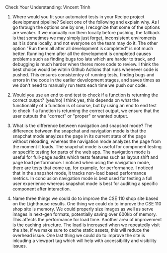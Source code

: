 Check Your Understanding: Vincent Trinh

1) Where would you fit your automated tests in your Recipe project development pipeline? Select one of the following and explain why.
As I go through the options one by one, I recognize that some of the options are weaker. If we manually run them locally before pushing, the fallback is that sometimes we may simply just forget, inconsistent enviroments as it is done locally, and not everyone on the team may do it. The other option "Run them all after all development is completed" is not much better. Running them after all the development is completed causes problems such as finding bugs too late which are harder to track, and debugging is much harder when theres more code to review. I think the best choice would be witnin Github Actions that runs whenever code is pushed. This ensures consistentcy of running tests, finding bugs and errors in the code in the earlier development stages, and saves times as we don't need to manually run tests each time we push our code.  

2) Would you use an end to end test to check if a function is returning the correct output? (yes/no)
I think yes, this depends on what the functionality of a function is of course, but by using an end to end test to check if a function is returning the correct output, we ensure that the user outputs the "correct" or "proper"  or wanted output.


3) What is the difference between navigation and snapshot mode?
The difference between the snapchat and navigation mode is that the snapchat mode anaylzes the page in its current state of the page without reloading, whereas the navigation mode analyzes the page from the moment it loads. The snapchat mode is useful for component testing or specific testing for parts of the web app. The navigation mode is useful for full-page audits which tests features such as layout shift and page load performance. I noticed when using the navigation mode, there are tests that come up, for example, for performance. I noticed that in the snapshot mode, it tracks non-load based performance metrics. In conclusion navigation mode is best used for testing a full user experience whereas snapshot mode is best for auditing a specific component after interaction.


4) Name three things we could do to improve the CSE 110 shop site based on the Lighthouse results.
One thing we could do to improve the CSE 110 shop site is memory. We could properly size images as well as serve images in next-gen formats, potentially saving over 600kb of memory. This affects the performance for load time. Another area of improvement is the caching structure. The load is increased when we repeatedly visit the site, if we make sure to cache static assets, this will reduce the overhead issue. One last thing we could do to improve the site is inlcuding a viewport tag which will help with accessibility and visibility issues. 